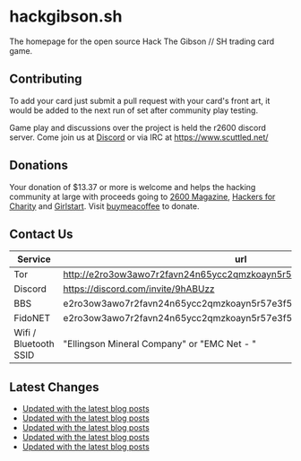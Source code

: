 # hackgibson.sh
The homepage for the open source Hack The Gibson // SH trading card game.


## Contributing

To add your card just submit a pull request with your card's front art, it would be added to the next run of set after community play testing.

Game play and discussions over the project is held the r2600 discord server. Come join us at [Discord](https://discord.com/invite/9hABUzz) or via IRC at https://www.scuttled.net/


## Donations

Your donation of $13.37 or more is welcome and helps the hacking community at large with proceeds going to [2600 Magazine](https://2600.com/), [Hackers for Charity](https://hackersforcharity.org) and [Girlstart](https://girlstart.org).  Visit [buymeacoffee](https://www.buymeacoffee.com/hackgibson.sh) to donate.


## Contact Us

Service | url
-|-
Tor | http://e2ro3ow3awo7r2favn24n65ycc2qmzkoayn5r57e3f56nvjwdcgg32ad.onion
Discord | https://discord.com/invite/9hABUzz
BBS | e2ro3ow3awo7r2favn24n65ycc2qmzkoayn5r57e3f56nvjwdcgg32ad.onion:23
FidoNET | e2ro3ow3awo7r2favn24n65ycc2qmzkoayn5r57e3f56nvjwdcgg32ad.onion:24554
Wifi / Bluetooth SSID | "Ellingson Mineral Company" or "EMC Net - <fidonet address>"

## Latest Changes
<!-- BLOG-POST-LIST:START -->
- [Updated with the latest blog posts](https://github.com/DFW2600/hackgibson.sh/commit/97e938d3ba3f0c8f7fc5558673eeed2f3ff815ea)
- [Updated with the latest blog posts](https://github.com/DFW2600/hackgibson.sh/commit/31343e8041d5f124fcecbeb3c9a707a51e6804b0)
- [Updated with the latest blog posts](https://github.com/DFW2600/hackgibson.sh/commit/666ec6c0e32f6a7e17e1fa61065b69905f66881d)
- [Updated with the latest blog posts](https://github.com/DFW2600/hackgibson.sh/commit/c0e3303639b130242eca91544be19dcf15bdbc23)
- [Updated with the latest blog posts](https://github.com/DFW2600/hackgibson.sh/commit/19f80bbf35db42cff148bfb06bb5f624119ab0b3)
<!-- BLOG-POST-LIST:END -->
